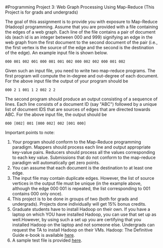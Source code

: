 #Programming Project 3: Web Graph Processing Using Map-Reduce
(This Project is for grads and undergrads)

The goal of this assignment is to provide you with exposure to Map-Reduce (Hadoop) programming. Assume that you are provided with a file containing the edges of a web graph. Each line of the file contains a pair of document ids (each id is an integer between 000 and 999) signifying an edge in the web graph from the first document to the second document of the pair (i.e., the first vertex is the source of the edge and the second is the destination of the edge). An example input file is shown below.

`
000 001
002 001
000 001
001 002
000 002
002 000
001 002
`

Given such an input file, you need to write two map-reduce programs. The first program will compute the in-degree and out-degree of each document. For the above input file the output of your program should be

`
000 2 1
001 1 2
002 2 2
`

The second program should produce an output consisting of a sequence of lines. Each line consists of a document ID (say "ABC") followed by a unique list of document IDS that are sources of edges that are directed towards ABC. For the above input file, the output should be

`
000 [002]
001 [000 002]
002 [001 000]
`

Important points to note:

1. Your program should conform to the Map-Reduce programming paradigm. Mappers should process each line and output appropriate key-value pairs. Reducers should process all the values corresponding to each key value. Submissions that do not conform to the map-reduce paradigm will automatically get zero points.
2. You can assume that each document is the destination to at least one edge.
3. The input file may contain duplicate edges. However, the list of source vertices in the output file must be unique (in the example above, although the edge 000 001 is repeated, the list corresponding to 001 contains 000 only once).
4. This project is to be done in groups of two (both for grads and undergrads). Projects done individually will get 15% bonus credits.
5. Graduate students have to install Hadoop on their own. If you have a laptop on which YOU have installed Hadoop, you can use that set up as well.However, by using such a set up you are certifying that you installed Hadoop on the laptop and not someone else. Undergrads can request the TA to install Hadoop on their VMs. Hadoop: The Definitive Guide e-book is available [here](http://it-ebooks.info/book/635/).
6. A sample test file is provided [here](http://www.cs.uga.edu/~laks/DCS-2014-Sp/PA3GS-test-file.txt).
